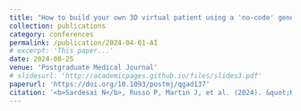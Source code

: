 ```yaml
---
title: "How to build your own 3D virtual patient using a 'no-code' generative conversational AI platform"
collection: publications
category: conferences
permalink: /publication/2024-04-01-AI
# excerpt: 'This paper...'
date: 2024-08-25
venue: 'Postgraduate Medical Journal'
# slidesurl: 'http://academicpages.github.io/files/slides3.pdf'
paperurl: 'https://doi.org/10.1093/postmj/qgad137'
citation: '<b>Sardesai N</b>, Russo P, Martin J, et al. (2024). &quot;How to build your own 3D virtual patient using a 'no-code' generative conversational AI platform.&quot; <i>Postgraduate Medical Journal</i>. 100(1182).'
---
```

